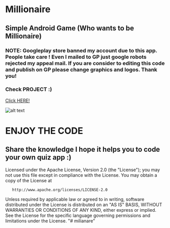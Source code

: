 # Millionaire
## Simple Android Game (Who wants to be Millionaire)

### NOTE: Googleplay store banned my account due to this app. People take care ! Even I mailed to GP just google robots rejected my appeal mail. If you are consider to editing this code and publish on GP please change graphics and logos. Thank you! 

### Check PROJECT :)
[Click HERE!](https://androidappsapk.co/detail-kim-atanmak-ister-2017/
)

![alt text](https://image.ibb.co/jZ08C7/milyoner_coverr_ing.png "preview")

# ENJOY THE CODE
## Share the knowledge I hope it helps you to code your own quiz app :)




   Licensed under the Apache License, Version 2.0 (the "License");
   you may not use this file except in compliance with the License.
   You may obtain a copy of the License at

       http://www.apache.org/licenses/LICENSE-2.0

   Unless required by applicable law or agreed to in writing, software
   distributed under the License is distributed on an "AS IS" BASIS,
   WITHOUT WARRANTIES OR CONDITIONS OF ANY KIND, either express or implied.
   See the License for the specific language governing permissions and
   limitations under the License.
"# milianare" 
